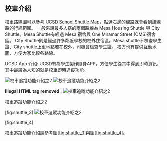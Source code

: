 ## 校車介紹

校車路線圖可以參考 [UCSD School Shuttle Map](https://www.ucsdbus.com/map)，點選右邊的線路就會看到該線路的行經範圍。 一般來說最多人搭的兩個路線為 Mesa Housing Shuttle 與 City Shuttle。Mesa Shuttle有經過 Mesa 宿舍與 One Miramar Street (OMS)宿舍區。 City Shuttle則是經過許多鄰近學校的校外住宿區。Mesa shuttle不檢查學生證、City shuttle上車地點若在校外，司機會檢查學生證。 校方也有提供[互動地圖](http://www.ucsdbus.com/map)，方便大家比較各路線。

UCSD App 介紹: UCSD有為學生製作隨身APP，方便學生從其中得到即時資訊，其中最廣為人知的就是校車即時追蹤功能。

![校車追蹤功能介紹之2](Pics/shuttle_1 "fig:") ![校車追蹤功能介紹之2](Pics/shuttle_2 "fig:")

**Illegal HTML tag removed :** ![校車追蹤功能介紹之2](Pics/shuttle_3)

<figcaption>校車追蹤功能介紹之2</figcaption>

[fig:shuttle_3] ![校車追蹤功能介紹之2](Pics/shuttle_4 "fig:")

[fig:shuttle_4]

校車追蹤功能介紹請參考圖[[fig:shuttle_3]](#fig:shuttle_3)與圖[[fig:shuttle_4]](#fig:shuttle_4)。